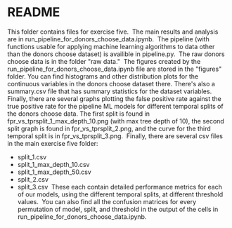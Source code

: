 # README

This folder contains files for exercise five.&nbsp;
The main results and analysis are in run_pipeline_for_donors_choose_data.ipynb.&nbsp;
The pipeline (with functions usable for applying machine learning algorithms to data other than the donors choose dataset) is availible in pipeline.py.&nbsp;
The raw donors choose data is in the folder "raw data."&nbsp;
The figures created by the run_pipeline_for_donors_choose_data.ipynb file are stored in the "figures" folder. You can find histograms and other distribution plots for the continuous variables in the donors choose dataset there. There's also a summary.csv file that has summary statistics for the dataset variables. Finally, there are several graphs plotting the false positive rate against the true positive rate for the pipeline ML models for different temporal splits of the donors choose data. The first split is found in fpr_vs_tprsplit_1_max_depth_10.png (with max tree depth of 10), the second split graph is found in fpr_vs_tprsplit_2.png, and the curve for the third temporal split is in fpr_vs_tprsplit_3.png.&nbsp;
Finally, there are several csv files in the main exercise five folder:&nbsp;
* split_1.csv
* split_1_max_depth_10.csv
* split_1_max_depth_50.csv
* split_2.csv
* split_3.csv&nbsp;
These each contain detailed performance metrics for each of our models, using the different temporal splits, at different threshold values.&nbsp;
You can also find all the confusion matrices for every permutation of model, split, and threshold in the output of the cells in run_pipeline_for_donors_choose_data.ipynb.
